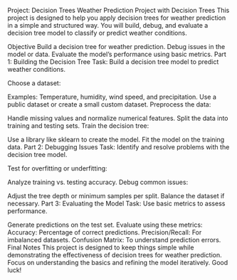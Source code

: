 Project: Decision Trees
Weather Prediction Project with Decision Trees
This project is designed to help you apply decision trees for weather prediction in a simple and structured way. You will build, debug, and evaluate a decision tree model to classify or predict weather conditions.

Objective
Build a decision tree for weather prediction.
Debug issues in the model or data.
Evaluate the model’s performance using basic metrics.
Part 1: Building the Decision Tree
Task: Build a decision tree model to predict weather conditions.

Choose a dataset:

Examples: Temperature, humidity, wind speed, and precipitation.
Use a public dataset or create a small custom dataset.
Preprocess the data:

Handle missing values and normalize numerical features.
Split the data into training and testing sets.
Train the decision tree:

Use a library like sklearn to create the model.
Fit the model on the training data.
Part 2: Debugging Issues
Task: Identify and resolve problems with the decision tree model.

Test for overfitting or underfitting:

Analyze training vs. testing accuracy.
Debug common issues:

Adjust the tree depth or minimum samples per split.
Balance the dataset if necessary.
Part 3: Evaluating the Model
Task: Use basic metrics to assess performance.

Generate predictions on the test set.
Evaluate using these metrics:
Accuracy: Percentage of correct predictions.
Precision/Recall: For imbalanced datasets.
Confusion Matrix: To understand prediction errors.
Final Notes
This project is designed to keep things simple while demonstrating the effectiveness of decision trees for weather prediction. Focus on understanding the basics and refining the model iteratively. Good luck!

